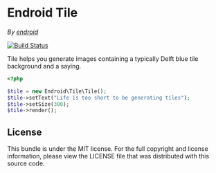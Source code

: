 Endroid Tile
============

*By [endroid](http://endroid.nl/)*

[![Build Status](https://secure.travis-ci.org/endroid/Tile.png)](http://travis-ci.org/endroid/Tile)

Tile helps you generate images containing a typically Delft blue tile background and a saying.

```php
<?php

$tile = new Endroid\Tile\Tile();
$tile->setText("Life is too short to be generating tiles");
$tile->setSize(300);
$tile->render();
```

## License

This bundle is under the MIT license. For the full copyright and license information, please view the LICENSE file that
was distributed with this source code.
